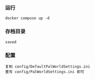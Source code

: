 ### 运行
```shell
docker compose up -d
```

### 存档目录
```shell
saved
```

### 配置
```shell
复制 config/DefaultPalWorldSettings.ini
重写 config/PalWorldSettings.ini 即可
```